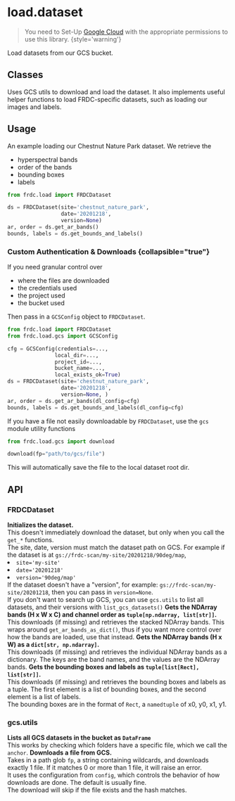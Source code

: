 # load.dataset

> You need to Set-Up [Google Cloud](Getting-Started.md#gcloud) with the
> appropriate permissions to use this library.
> {style='warning'}

<tldr>
Load datasets from our GCS bucket.
</tldr>

## Classes

<deflist>
<def title="FRDCDataset">
Uses GCS utils to download and load the dataset.
It also implements useful helper functions to load FRDC-specific datasets,
such as loading our images and labels.
</def>
</deflist>

## Usage

An example loading our Chestnut Nature Park dataset. We retrieve the

- hyperspectral bands
- order of the bands
- bounding boxes
- labels

```python
from frdc.load import FRDCDataset

ds = FRDCDataset(site='chestnut_nature_park',
                 date='20201218',
                 version=None)
ar, order = ds.get_ar_bands()
bounds, labels = ds.get_bounds_and_labels()
```

### Custom Authentication & Downloads {collapsible="true"}

If you need granular control over

- where the files are downloaded
- the credentials used
- the project used
- the bucket used

Then pass in a `GCSConfig` object to `FRDCDataset`.

```python
from frdc.load import FRDCDataset
from frdc.load.gcs import GCSConfig

cfg = GCSConfig(credentials=...,
               local_dir=...,
               project_id=...,
               bucket_name=...,
               local_exists_ok=True)
ds = FRDCDataset(site='chestnut_nature_park',
                 date='20201218',
                 version=None, )
ar, order = ds.get_ar_bands(dl_config=cfg)
bounds, labels = ds.get_bounds_and_labels(dl_config=cfg)
```

If you have a file not easily downloadable by `FRDCDataset`, use the `gcs`
module utility functions

```python
from frdc.load.gcs import download

download(fp="path/to/gcs/file")
```

<tip>This will automatically save the file to the local dataset root dir.</tip>

## API

### FRDCDataset

<deflist>
<def title="FRDCDataset(site, date, version, dl)">
<b>Initializes the dataset.</b><br/>
This doesn't immediately download the dataset, but only when you call the
<code>get_*</code> functions.<br/>
The site, date, version must match the dataset path on GCS. For example
if the dataset is at
<code>gs://frdc-scan/my-site/20201218/90deg/map</code>,
<list>
<li><code>site='my-site'</code></li>
<li><code>date='20201218'</code></li>
<li><code>version='90deg/map'</code></li>
</list>
If the dataset doesn't have a "version", for example:
<code>gs://frdc-scan/my-site/20201218</code>,
then you can pass in <code>version=None</code>.<br/>
<note>
If you don't want to search up GCS, you can use <code>gcs.utils</code>
to list all datasets, and their versions with 
<code>list_gcs_datasets()</code>
</note>
</def>
<def title="get_ar_bands()">
<b>Gets the NDArray bands (H x W x C) and channel order as 
<code>tuple[np.ndarray, list[str]]</code>.</b><br/>
This downloads (if missing) and retrieves the stacked NDArray bands.
This wraps around <code>get_ar_bands_as_dict()</code>, thus if you want more
control over how the bands are loaded, use that instead. 
</def>
<def title="get_ar_bands_as_dict()">
<b>Gets the NDArray bands (H x W) as a <code>dict[str, np.ndarray]</code>.</b><br/>
This downloads (if missing) and retrieves the individual NDArray bands as a
dictionary. The keys are the band names, and the values are the NDArray bands.
</def>
<def title="get_bounds_and_labels()">
<b>Gets the bounding boxes and labels as 
<code>tuple[list[Rect], list[str]]</code>.</b><br/>
This downloads (if missing) and retrieves the bounding boxes and labels as a
tuple. The first element is a list of bounding boxes, and the second element
is a list of labels.<br/>   
<tip>The bounding boxes are in the format of <code>Rect</code>, a 
<code>namedtuple</code> of x0, y0, x1, y1.</tip>
</def>
</deflist>

### gcs.utils

<deflist>
<def title="list_gcs_datasets(anchor)">
<b>Lists all GCS datasets in the bucket as <code>DataFrame</code></b><br/>
This works by checking which folders have a specific file, which we call the
<code>anchor</code>.
</def>
<def title="download(fp, config)">
<b>Downloads a file from GCS.</b><br/>
Takes in a path glob <code>fp</code>,
a string containing wildcards, and downloads exactly 1 file.
If it matches 0 or more than 1 file, it will raise an error.<br/>
It uses the configuration from <code>config</code>, which controls the behavior
of how downloads are done. The default is usually fine. <br/>
The download will skip if the file exists and the hash matches.
</def>
</deflist>
